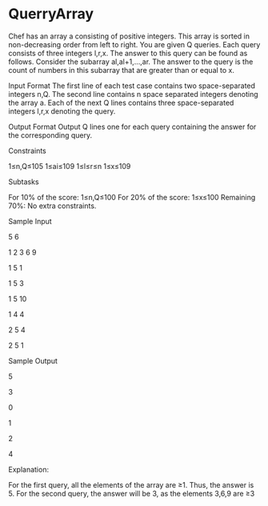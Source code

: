 # QuerryArray

Chef has an array a consisting of positive integers. This array is sorted in non-decreasing order from left to right. You are given Q queries. Each query consists of three integers l,r,x. The answer to this query can be found as follows. Consider the subarray al,al+1,…,ar. The answer to the query is the count of numbers in this subarray that are greater than or equal to x.

Input Format
The first line of each test case contains two space-separated integers n,Q.
The second line contains n space separated integers denoting the array a.
Each of the next Q lines contains three space-separated integers l,r,x denoting the query.

Output Format
Output Q lines one for each query containing the answer for the corresponding query. 


Constraints

1≤n,Q≤105
1≤ai≤109
1≤l≤r≤n
1≤x≤109 


Subtasks

For 10% of the score: 1≤n,Q≤100
For 20% of the score: 1≤x≤100
Remaining 70%: No extra constraints.


Sample Input 

5 6 

1 2 3 6 9

1 5 1

1 5 3

1 5 10

1 4 4

2 5 4

2 5 1 


Sample Output

5

3

0

1

2

4 


Explanation:

For the first query, all the elements of the array are ≥1. Thus, the answer is 5.
For the second query, the answer will be 3, as the elements 3,6,9 are ≥3
